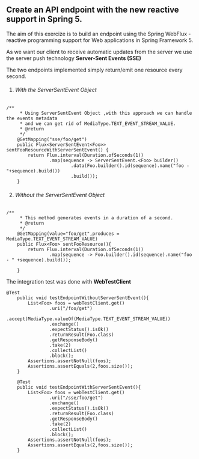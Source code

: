 ## Create an API endpoint with the new reactive support in Spring 5. 

The aim of this exercize is to build an endpoint using the Spring WebFlux - reactive programming support for Web applications in Spring Framework 5.

As we want our client to receive automatic updates from the server we use the server push technology **Server-Sent Events (SSE)**

The two endpoints implemented simply return/emit one resource every second.

1. ###### With the ServerSentEvent Object

```
/**
     * Using ServerSentEvent Object ,with this approach we can handle the events metadata
     * and we can get rid of MediaType.TEXT_EVENT_STREAM_VALUE.
     * @return
     */
    @GetMapping("sse/foo/get")
    public Flux<ServerSentEvent<Foo>> sentFooResourceWithServerSentEvent() {
        return Flux.interval(Duration.ofSeconds(1))
                .map(sequence -> ServerSentEvent.<Foo> builder()
                        .data(Foo.builder().id(sequence).name("foo - "+sequence).build())
                        .build());
    }
```

2. ###### Without the ServerSentEvent Object

```
/**
     * This method generates events in a duration of a second.
     * @return
     */
    @GetMapping(value="foo/get",produces = MediaType.TEXT_EVENT_STREAM_VALUE)
    public Flux<Foo> sentFooResource(){
        return Flux.interval(Duration.ofSeconds(1))
                .map(sequence -> Foo.builder().id(sequence).name("foo - " +sequence).build());

    }
```

The integration test was done with **WebTestClient**

```
@Test
	public void testEndpointWithoutServerSentEvent(){
		List<Foo> foos = webTestClient.get()
				.uri("/foo/get")
				.accept(MediaType.valueOf(MediaType.TEXT_EVENT_STREAM_VALUE))
				.exchange()
				.expectStatus().isOk()
				.returnResult(Foo.class)
				.getResponseBody()
				.take(2)
				.collectList()
				.block();
		Assertions.assertNotNull(foos);
		Assertions.assertEquals(2,foos.size());
	}

	@Test
	public void testEndpointWithServerSentEvent(){
		List<Foo> foos = webTestClient.get()
				.uri("/sse/foo/get")
				.exchange()
				.expectStatus().isOk()
				.returnResult(Foo.class)
				.getResponseBody()
				.take(2)
				.collectList()
				.block();
		Assertions.assertNotNull(foos);
		Assertions.assertEquals(2,foos.size());
	}
```